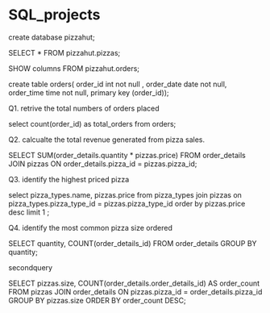 # SQL_projects

create database pizzahut;

SELECT * FROM pizzahut.pizzas;

SHOW columns FROM pizzahut.orders; 

create table orders( order_id int not null	,
order_date date not null,
order_time time not null,
primary key (order_id));


Q1.  retrive the total numbers of orders placed

select count(order_id) as total_orders from orders;

Q2. calcualte the total revenue generated from pizza sales.

SELECT 
    SUM(order_details.quantity * pizzas.price)
FROM
    order_details
        JOIN
    pizzas ON order_details.pizza_id = pizzas.pizza_id; 
    
Q3. identify the highest priced pizza

select pizza_types.name, pizzas.price from pizza_types join pizzas on pizza_types.pizza_type_id = pizzas.pizza_type_id
order by pizzas.price desc limit 1 ;  

Q4. identify the most common pizza size ordered 

SELECT 
    quantity, COUNT(order_details_id)
FROM
    order_details
GROUP BY quantity;

secondquery

SELECT 
    pizzas.size,
    COUNT(order_details.order_details_id) AS order_count
FROM
    pizzas
        JOIN
    order_details ON pizzas.pizza_id = order_details.pizza_id
GROUP BY pizzas.size
ORDER BY order_count DESC;




